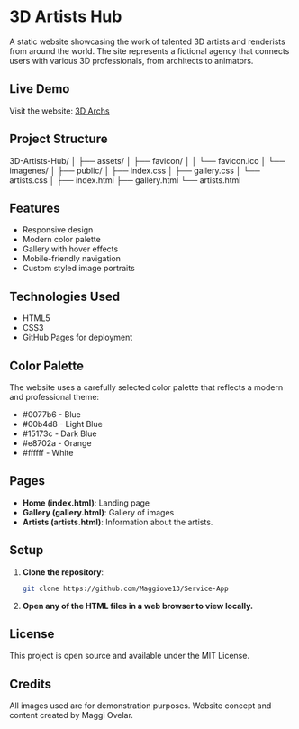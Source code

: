 # 3D Artists Hub

A static website showcasing the work of talented 3D artists and renderists from around the world. The site represents a fictional agency that connects users with various 3D professionals, from architects to animators.

## Live Demo
Visit the website: [3D Archs](#)

## Project Structure
3D-Artists-Hub/
│
├── assets/
│   ├── favicon/
│   │   └── favicon.ico
│   └── imagenes/
│
├── public/
│   ├── index.css
│   ├── gallery.css
│   └── artists.css
│
├── index.html
├── gallery.html
└── artists.html


## Features

- Responsive design
- Modern color palette
- Gallery with hover effects
- Mobile-friendly navigation
- Custom styled image portraits

## Technologies Used

- HTML5
- CSS3
- GitHub Pages for deployment

## Color Palette

The website uses a carefully selected color palette that reflects a modern and professional theme:

- #0077b6 - Blue
- #00b4d8 - Light Blue
- #15173c - Dark Blue
- #e8702a - Orange
- #ffffff - White

## Pages
- **Home (index.html)**: Landing page
- **Gallery (gallery.html)**: Gallery of images
- **Artists (artists.html)**: Information about the artists.

## Setup

1. **Clone the repository**:
   ```sh
   git clone https://github.com/Maggiove13/Service-App
   ```
2. **Open any of the HTML files in a web browser to view locally.**

## License
This project is open source and available under the MIT License.

## Credits
All images used are for demonstration purposes.
Website concept and content created by Maggi Ovelar.